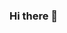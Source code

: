 ### Hi there 👋

<!--
**Victory-01/Victory-01** is a ✨ _special_ ✨ repository because its `README.md` (this file) appears on your GitHub profile.

Here are some ideas to get you started:我是victor，一个努力说标准普通话的福建人。

- 🔭 I’m currently working on ...我是一名大一学生，软件工程专业。
- 🌱 I’m currently learning ...希望在大学能交到志同道合的朋友，学到想学的知识。
- 👯 I’m looking to collaborate on ...很喜欢一本书：《C语言从入门到放弃》
- 🤔 I’m looking for help with ...真正的大师，往往有着一颗学徒的心。
- 💬 Ask me about ...
- 📫 How to reach me: ...
- 😄 Pronouns: ...：）
- ⚡ Fun fact: ...
-->
